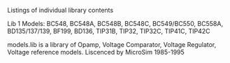 Listings of individual library contents

Lib 1 Models: BC548, BC548A, BC548B, BC548C, BC549/BC550, BC558A, BD135/137/139,
  BF199, BD136, TIP31B, TIP32, TIP32C, TIP41C, TIP42C

models.lib is a library of Opamp, Voltage Comparator, Voltage Regulator, Voltage reference models. Liscenced by MicroSim 1985-1995
